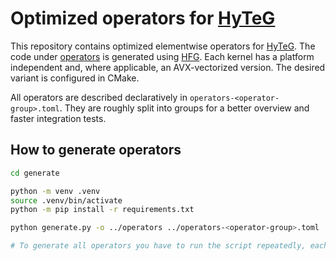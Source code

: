 # Optimized operators for [HyTeG](https://i10git.cs.fau.de/hyteg/hyteg)

This repository contains optimized elementwise operators for [HyTeG](https://i10git.cs.fau.de/hyteg/hyteg).
The code under [operators](operators) is generated using [HFG](https://i10git.cs.fau.de/terraneo/hyteg-form-generator).
Each kernel has a platform independent and, where applicable, an AVX-vectorized version.
The desired variant is configured in CMake.

All operators are described declaratively in `operators-<operator-group>.toml`.
They are roughly split into groups for a better overview and faster integration tests.

## How to generate operators

```sh
cd generate

python -m venv .venv
source .venv/bin/activate
python -m pip install -r requirements.txt

python generate.py -o ../operators ../operators-<operator-group>.toml

# To generate all operators you have to run the script repeatedly, each time with a different toml file.
```
